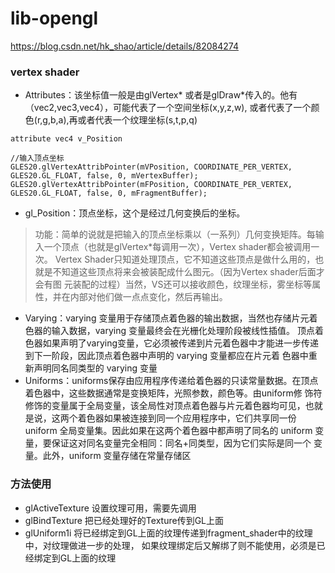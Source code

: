 # lib-opengl

https://blog.csdn.net/hk_shao/article/details/82084274

### vertex shader
- Attributes：该坐标值一般是由glVertex* 或者是glDraw*传入的。他有（vec2,vec3,vec4），可能代表了一个空间坐标(x,y,z,w),
或者代表了一个颜色(r,g,b,a),再或者代表一个纹理坐标(s,t,p,q)
```
attribute vec4 v_Position
```
```
//输入顶点坐标
GLES20.glVertexAttribPointer(mVPosition, COORDINATE_PER_VERTEX, GLES20.GL_FLOAT, false, 0, mVertexBuffer);
GLES20.glVertexAttribPointer(mFPosition, COORDINATE_PER_VERTEX, GLES20.GL_FLOAT, false, 0, mFragmentBuffer);
```
- gl_Position：顶点坐标，这个是经过几何变换后的坐标。

>功能：简单的说就是把输入的顶点坐标乘以（一系列）几何变换矩阵。每输入一个顶点（也就是glVertex*每调用一次），Vertex shader都会被调用一次。
Vertex Shader只知道处理顶点，它不知道这些顶点是做什么用的，也就是不知道这些顶点将来会被装配成什么图元。（因为Vertex shader后面才会有图
元装配的过程）当然，VS还可以接收颜色，纹理坐标，雾坐标等属性，并在内部对他们做一点点变化，然后再输出。

- Varying：varying 变量用于存储顶点着色器的输出数据，当然也存储片元着色器的输入数据，varying 变量最终会在光栅化处理阶段被线性插值。
顶点着色器如果声明了varying变量，它必须被传递到片元着色器中才能进一步传递到下一阶段，因此顶点着色器中声明的 varying 变量都应在片元着
色器中重新声明同名同类型的 varying 变量
- Uniforms：uniforms保存由应用程序传递给着色器的只读常量数据。在顶点着色器中，这些数据通常是变换矩阵，光照参数，颜色等。由uniform修
饰符修饰的变量属于全局变量，该全局性对顶点着色器与片元着色器均可见，也就是说，这两个着色器如果被连接到同一个应用程序中，它们共享同一份
uniform 全局变量集。因此如果在这两个着色器中都声明了同名的 uniform 变量，要保证这对同名变量完全相同：同名+同类型，因为它们实际是同一个
变量。此外，uniform 变量存储在常量存储区


### 方法使用
- glActiveTexture 设置纹理可用，需要先调用
- glBindTexture 把已经处理好的Texture传到GL上面
- glUniform1i 将已经绑定到GL上面的纹理传递到fragment_shader中的纹理中，对纹理做进一步的处理，
如果纹理绑定后又解绑了则不能使用，必须是已经绑定到GL上面的纹理